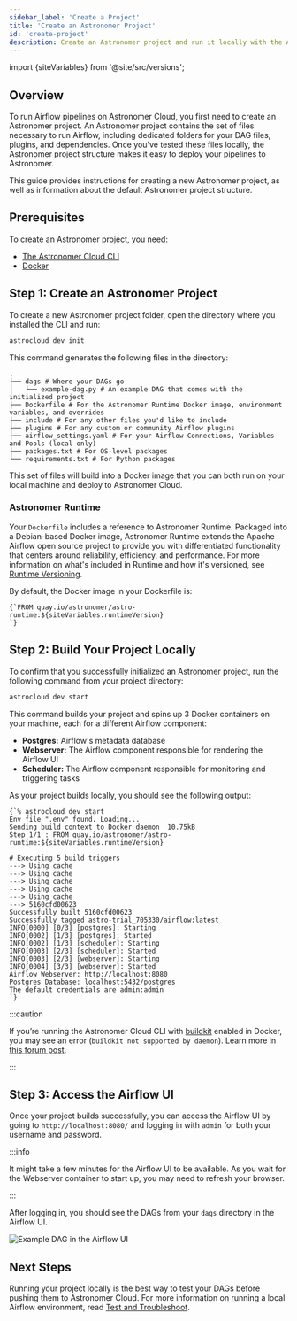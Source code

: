 ```yaml
---
sidebar_label: 'Create a Project'
title: 'Create an Astronomer Project'
id: 'create-project'
description: Create an Astronomer project and run it locally with the Astronomer CloudCLI.
---
```


import {siteVariables} from '@site/src/versions';

## Overview

To run Airflow pipelines on Astronomer Cloud, you first need to create an Astronomer project. An Astronomer project contains the set of files necessary to run Airflow, including dedicated folders for your DAG files, plugins, and dependencies. Once you've tested these files locally, the Astronomer project structure makes it easy to deploy your pipelines to Astronomer.

This guide provides instructions for creating a new Astronomer project, as well as information about the default Astronomer project structure.

## Prerequisites

To create an Astronomer project, you need:

- [The Astronomer Cloud CLI](install-cli.md)
- [Docker](https://www.docker.com/products/docker-desktop)

## Step 1: Create an Astronomer Project

To create a new Astronomer project folder, open the directory where you installed the CLI and run:

```sh
astrocloud dev init
```

This command generates the following files in the directory:

```
.
├── dags # Where your DAGs go
│   └── example-dag.py # An example DAG that comes with the initialized project
├── Dockerfile # For the Astronomer Runtime Docker image, environment variables, and overrides
├── include # For any other files you'd like to include
├── plugins # For any custom or community Airflow plugins
├── airflow_settings.yaml # For your Airflow Connections, Variables and Pools (local only)
├── packages.txt # For OS-level packages
└── requirements.txt # For Python packages
```

This set of files will build into a Docker image that you can both run on your local machine and deploy to Astronomer Cloud.

### Astronomer Runtime

Your `Dockerfile` includes a reference to Astronomer Runtime. Packaged into a Debian-based Docker image, Astronomer Runtime extends the Apache Airflow open source project to provide you with differentiated functionality that centers around reliability, efficiency, and performance. For more information on what's included in Runtime and how it's versioned, see [Runtime Versioning](runtime-version-lifecycle-policy.md).

By default, the Docker image in your Dockerfile is:

<pre><code parentName="pre">{`FROM quay.io/astronomer/astro-runtime:${siteVariables.runtimeVersion}
`}</code></pre>

## Step 2: Build Your Project Locally

To confirm that you successfully initialized an Astronomer project, run the following command from your project directory:

```sh
astrocloud dev start
```

This command builds your project and spins up 3 Docker containers on your machine, each for a different Airflow component:

- **Postgres:** Airflow's metadata database
- **Webserver:** The Airflow component responsible for rendering the Airflow UI
- **Scheduler:** The Airflow component responsible for monitoring and triggering tasks

As your project builds locally, you should see the following output:

<pre><code parentName="pre">{`% astrocloud dev start
Env file ".env" found. Loading...
Sending build context to Docker daemon  10.75kB
Step 1/1 : FROM quay.io/astronomer/astro-runtime:${siteVariables.runtimeVersion}

# Executing 5 build triggers
---> Using cache
---> Using cache
---> Using cache
---> Using cache
---> Using cache
---> 5160cfd00623
Successfully built 5160cfd00623
Successfully tagged astro-trial_705330/airflow:latest
INFO[0000] [0/3] [postgres]: Starting
INFO[0002] [1/3] [postgres]: Started
INFO[0002] [1/3] [scheduler]: Starting
INFO[0003] [2/3] [scheduler]: Started
INFO[0003] [2/3] [webserver]: Starting
INFO[0004] [3/3] [webserver]: Started
Airflow Webserver: http://localhost:8080
Postgres Database: localhost:5432/postgres
The default credentials are admin:admin
`}</code></pre>

:::caution

If you’re running the Astronomer Cloud CLI with [buildkit](https://docs.docker.com/develop/develop-images/build_enhancements/) enabled in Docker, you may see an error (`buildkit not supported by daemon`). Learn more in [this forum post](https://forum.astronomer.io/t/buildkit-not-supported-by-daemon-error-command-docker-build-t-airflow-astro-bcb837-airflow-latest-failed-failed-to-execute-cmd-exit-status-1/857).

:::

## Step 3: Access the Airflow UI

Once your project builds successfully, you can access the Airflow UI by going to `http://localhost:8080/` and logging in with `admin` for both your username and password.

:::info

It might take a few minutes for the Airflow UI to be available. As you wait for the Webserver container to start up, you may need to refresh your browser.

:::

After logging in, you should see the DAGs from your `dags` directory in the Airflow UI.

<div class="text--center">
<img src="/img/docs/sample-dag.png" alt="Example DAG in the Airflow UI" />
</div>

## Next Steps

Running your project locally is the best way to test your DAGs before pushing them to Astronomer Cloud. For more information on running a local Airflow environment, read [Test and Troubleshoot](test-and-troubleshoot-locally.md#run-a-project-locally).
